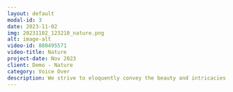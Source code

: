 ```yaml
---
layout: default
modal-id: 3
date: 2023-11-02
img: 20231102_123210_nature.png
alt: image-alt
video-id: 880495571
video-title: Nature
project-date: Nov 2023
client: Demo - Nature
category: Voice Over
description: We strive to eloquently convey the beauty and intricacies of nature, immersing our audience in its remarkable stories. Leveraging premium studio equipment, we deliver a voice-over that not only informs but deeply moves, connecting you intimately with the natural world.
---
```

